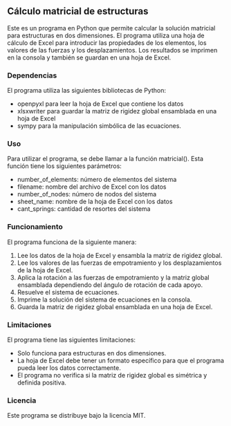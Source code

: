 ## Cálculo matricial de estructuras

Este es un programa en Python que permite calcular la solución matricial para estructuras en dos dimensiones. El programa utiliza una hoja de cálculo de Excel para introducir las propiedades de los elementos, los valores de las fuerzas y los desplazamientos. Los resultados se imprimen en la consola y también se guardan en una hoja de Excel.

### Dependencias
El programa utiliza las siguientes bibliotecas de Python:

- openpyxl para leer la hoja de Excel que contiene los datos
- xlsxwriter para guardar la matriz de rigidez global ensamblada en una hoja de Excel
- sympy para la manipulación simbólica de las ecuaciones.
### Uso
Para utilizar el programa, se debe llamar a la función matricial(). Esta función tiene los siguientes parámetros:

- number_of_elements: número de elementos del sistema
- filename: nombre del archivo de Excel con los datos
- number_of_nodes: número de nodos del sistema
- sheet_name: nombre de la hoja de Excel con los datos
- cant_springs: cantidad de resortes del sistema
### Funcionamiento
El programa funciona de la siguiente manera:

1. Lee los datos de la hoja de Excel y ensambla la matriz de rigidez global.
2. Lee los valores de las fuerzas de empotramiento y los desplazamientos de la hoja de Excel.
3. Aplica la rotación a las fuerzas de empotramiento y la matriz global ensamblada dependiendo del ángulo de rotación de cada apoyo.
4. Resuelve el sistema de ecuaciones.
5. Imprime la solución del sistema de ecuaciones en la consola.
6. Guarda la matriz de rigidez global ensamblada en una hoja de Excel.
### Limitaciones
El programa tiene las siguientes limitaciones:

- Solo funciona para estructuras en dos dimensiones.
- La hoja de Excel debe tener un formato específico para que el programa pueda leer los datos correctamente.
- El programa no verifica si la matriz de rigidez global es simétrica y definida positiva.

### Licencia
Este programa se distribuye bajo la licencia MIT.
